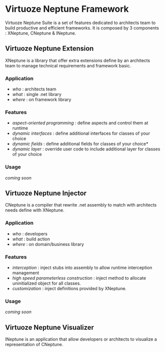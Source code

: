 # Virtuoze Neptune Framework
Virtuoze Neptune Suite is a set of features dedicated to architects team to build productive and efficient frameworks. It is composed by 3 components : XNeptune, CNeptune & INeptune.

## Virtuoze Neptune Extension
XNeptune is a library that offer extra extensions define by an architects team to manage technical requirements and framework basic.

### Application
- *who* : architects team
- *what* : single .net library
- *where* : on framework library

### Features
- *aspect-oriented programming* : define aspects and control them at runtime
- *dynamic interfaces* : define additional interfaces for classes of your choice
- *dynamic fields* : define additional fields for classes of your choice*
- *dynamic layer* : override user code to include additional layer for classes of your choice

### Usage
_coming soon_

## Virtuoze Neptune Injector
CNeptune is a compiler that rewrite .net assembly to match with architects needs define with XNeptune.

### Application
- *who* : developers
- *what* : build action
- *where* : on domain/business library

### Features
- *interception* : inject stubs into assembly to allow runtime interception management
- *high speed parameterless construction* : inject method to allocate uninitialized object for all classes.
- *customization* : inject definitions provided by XNeptune.

### Usage
_coming soon_

## Virtuoze Neptune Visualizer
INeptune is an application that allow developers or architects to visualize a representation of CNeptune.
